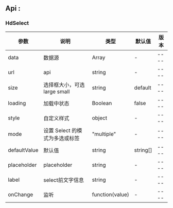 ## Api :

### HdSelect



| 参数         | 说明                           | 类型            | 默认值   | 版本 |
| ------------ | ------------------------------ | --------------- | -------- | ---- |
| data         | 数据源                         | Array           | -        | ---- |
| url          | api                            | string          | -        | ---- |
| size         | 选择框大小，可选 large small   | string          | default  | ---- |
| loading      | 加载中状态                     | Boolean         | false    | ---- |
| style        | 自定义样式                     | object          | -        | ---- |
| mode         | 设置 Select 的模式为多选或标签 | "multiple"      | -        | ---- |
| defaultValue | 默认值                         | string          | string[] | ---- |
| placeholder  | placeholder                    | string          | -        | ---- |
| label        | select前文字信息               | string          | -        | ---- |
| onChange     | 监听                           | function(value) | -        | ---- |











